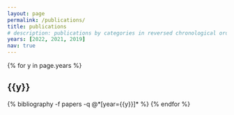```yaml
---
layout: page
permalink: /publications/
title: publications
# description: publications by categories in reversed chronological order. generated by jekyll-scholar.
years: [2022, 2021, 2019]
nav: true
---
```


<div class="publications">

{% for y in page.years %}
  <h2 class="year">{{y}}</h2>
  {% bibliography -f papers -q @*[year={{y}}]* %}
{% endfor %}

</div>
